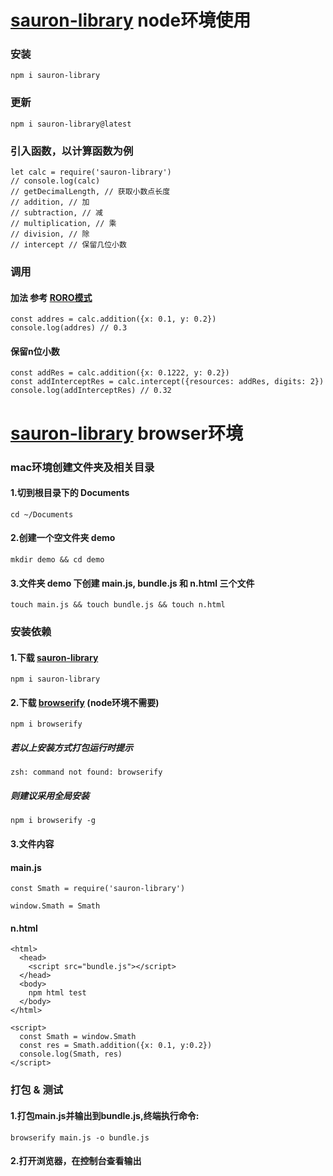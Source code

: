 
# [sauron-library](https://www.npmjs.com/package/sauron-library) node环境使用

### 安装
```
npm i sauron-library
```
### 更新
```
npm i sauron-library@latest
```
### 引入函数，以计算函数为例
```
let calc = require('sauron-library')
// console.log(calc)    
// getDecimalLength, // 获取小数点长度
// addition, // 加
// subtraction, // 减
// multiplication, // 乘
// division, // 除
// intercept // 保留几位小数

```

### 调用

#### 加法 参考 [RORO模式](https://zhuanlan.zhihu.com/p/34025104)
```
const addres = calc.addition({x: 0.1, y: 0.2})
console.log(addres) // 0.3
```
#### 保留n位小数
```
const addRes = calc.addition({x: 0.1222, y: 0.2})
const addInterceptRes = calc.intercept({resources: addRes, digits: 2})
console.log(addInterceptRes) // 0.32
```

# [sauron-library](https://www.npmjs.com/package/sauron-library) browser环境

### mac环境创建文件夹及相关目录

#### 1.切到根目录下的 Documents
```
cd ~/Documents
```
#### 2.创建一个空文件夹 demo
```
mkdir demo && cd demo
```

#### 3.文件夹 demo 下创建 main.js, bundle.js 和 n.html 三个文件
```
touch main.js && touch bundle.js && touch n.html
```

### 安装依赖
#### 1.下载 [sauron-library](https://www.npmjs.com/package/sauron-npm)
```
npm i sauron-library
```

#### 2.下载 [browserify](https://www.npmjs.com/package/browserify) (node环境不需要)

```
npm i browserify
```
##### 若以上安装方式打包运行时提示
```
zsh: command not found: browserify
```

##### 则建议采用全局安装
```
npm i browserify -g
```

#### 3.文件内容

#### main.js
```
const Smath = require('sauron-library')

window.Smath = Smath
```
#### n.html
```
<html>
  <head>
    <script src="bundle.js"></script>
  </head>
  <body>
    npm html test
  </body>
</html>

<script>
  const Smath = window.Smath
  const res = Smath.addition({x: 0.1, y:0.2})
  console.log(Smath, res)
</script>
```

### 打包 & 测试
#### 1.打包main.js并输出到bundle.js,终端执行命令:
```
browserify main.js -o bundle.js
```

#### 2.打开浏览器，在控制台查看输出
